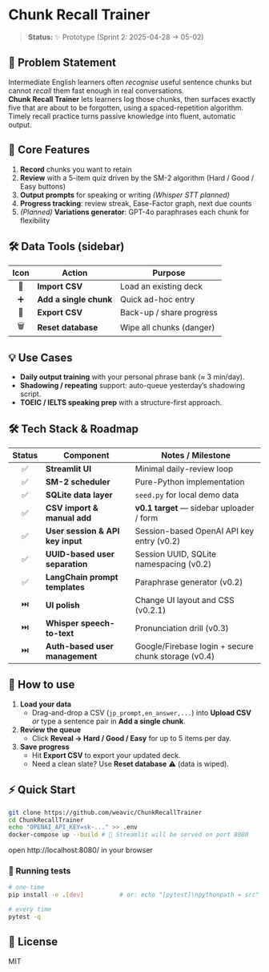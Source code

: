 # Chunk Recall Trainer

> **Status:** ✨ Prototype (Sprint 2: 2025-04-28 → 05-02)

## 🚀 Problem Statement

Intermediate English learners often *recognise* useful sentence chunks but cannot *recall* them fast enough in real conversations.  
**Chunk Recall Trainer** lets learners log those chunks, then surfaces exactly five that are about to be forgotten, using a spaced-repetition algorithm. Timely recall practice turns passive knowledge into fluent, automatic output.

## 🎯 Core Features

1. **Record** chunks you want to retain 
2. **Review** with a 5-item quiz driven by the SM-2 algorithm (Hard / Good / Easy buttons)
3. **Output prompts** for speaking or writing *(Whisper STT planned)*
4. **Progress tracking**: review streak, Ease-Factor graph, next due counts
5. *(Planned)* **Variations generator**: GPT-4o paraphrases each chunk for flexibility

## 🛠 Data Tools (sidebar)
| Icon | Action | Purpose |
| :---: | --- | --- |
| 📂 | **Import CSV** | Load an existing deck |
| ➕ | **Add a single chunk** | Quick ad-hoc entry |
| 💾 | **Export CSV** | Back-up / share progress |
| 🗑️ | **Reset database** | Wipe all chunks (danger) |

## 💡 Use Cases

- **Daily output training** with your personal phrase bank (≈ 3 min/day).  
- **Shadowing / repeating** support: auto-queue yesterday’s shadowing script.  
- **TOEIC / IELTS speaking prep** with a structure-first approach.

## 🛠 Tech Stack & Roadmap

| Status | Component | Notes / Milestone |
| :---: | --- | --- |
| ✅ | **Streamlit UI** | Minimal daily-review loop |
| ✅ | **SM-2 scheduler** | Pure-Python implementation |
| ✅ | **SQLite data layer** | `seed.py` for local demo data |
| ✅ | **CSV import & manual add** | **v0.1 target** — sidebar uploader / form |
| ✅ | **User session & API key input** | Session-based OpenAI API key entry (v0.2) |
| ✅ | **UUID-based user separation** | Session UUID, SQLite namespacing (v0.2) |
| ✅ | **LangChain prompt templates** | Paraphrase generator (v0.2) |
| ⏭️ | **UI polish** | Change UI layout and CSS (v0.2.1) |
| ⏭️ | **Whisper speech-to-text** | Pronunciation drill (v0.3) |
| ⏭️ | **Auth-based user management** | Google/Firebase login + secure chunk storage (v0.4) |

## 🚀 How to use

1. **Load your data**  
   - Drag-and-drop a CSV (`jp_prompt,en_answer,...`) into **Upload CSV**  
     *or* type a sentence pair in **Add a single chunk**.
2. **Review the queue**  
   - Click **Reveal → Hard / Good / Easy** for up to 5 items per day.
3. **Save progress**  
   - Hit **Export CSV** to export your updated deck.  
   - Need a clean slate? Use **Reset database** ⚠️ (data is wiped).

## ⚡ Quick Start 

```bash
git clone https://github.com/weavic/ChunkRecallTrainer
cd ChunkRecallTrainer
echo "OPENAI_API_KEY=sk-..." >> .env
docker-compose up --build # 🐳 Streamlit will be served on port 8080
```
open http://localhost:8080/ in your browser

### 🧪 Running tests

```bash
# one-time
pip install -e .[dev]          # or: echo "[pytest]\npythonpath = src" > pytest.ini

# every time
pytest -q
```

## 📄 License

MIT
